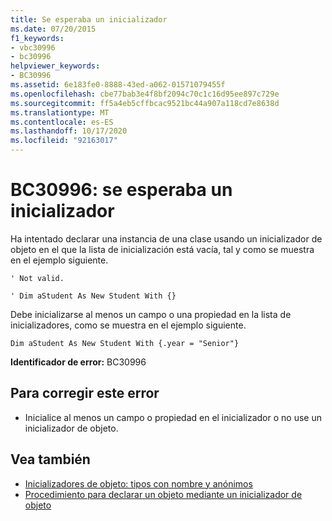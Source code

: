```yaml
---
title: Se esperaba un inicializador
ms.date: 07/20/2015
f1_keywords:
- vbc30996
- bc30996
helpviewer_keywords:
- BC30996
ms.assetid: 6e183fe0-8888-43ed-a062-01571079455f
ms.openlocfilehash: cbe77bab3e4f8bf2094c70c1c16d95ee897c729e
ms.sourcegitcommit: ff5a4eb5cffbcac9521bc44a907a118cd7e8638d
ms.translationtype: MT
ms.contentlocale: es-ES
ms.lasthandoff: 10/17/2020
ms.locfileid: "92163017"
---
```

# <a name="bc30996-initializer-expected"></a>BC30996: se esperaba un inicializador

Ha intentado declarar una instancia de una clase usando un inicializador de objeto en el que la lista de inicialización está vacía, tal y como se muestra en el ejemplo siguiente.

 `' Not valid.`

 `' Dim aStudent As New Student With {}`

 Debe inicializarse al menos un campo o una propiedad en la lista de inicializadores, como se muestra en el ejemplo siguiente.

 `Dim aStudent As New Student With {.year = "Senior"}`

 **Identificador de error:** BC30996

## <a name="to-correct-this-error"></a>Para corregir este error

- Inicialice al menos un campo o propiedad en el inicializador o no use un inicializador de objeto.

## <a name="see-also"></a>Vea también

- [Inicializadores de objeto: tipos con nombre y anónimos](../../programming-guide/language-features/objects-and-classes/object-initializers-named-and-anonymous-types.md)
- [Procedimiento para declarar un objeto mediante un inicializador de objeto](../../programming-guide/language-features/objects-and-classes/how-to-declare-an-object-by-using-an-object-initializer.md)
